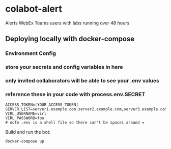 # colabot-alert
Alerts WebEx Teams users with labs running over 48 hours

## Deploying locally with docker-compose
### Environment Config
### store your secrets and config variables in here
### only invited collaborators will be able to see your .env values
### reference these in your code with process.env.SECRET
```
ACCESS_TOKEN=[YOUR ACCESS TOKEN]
SERVER_LIST=server1.example.com,server2.example.com,server3.example.com
VIRL_USERNAME=virl
VIRL_PASSWORD=foo
# note .env is a shell file so there can't be spaces around =
```
Build and run the bot:
```
docker-compose up
```

